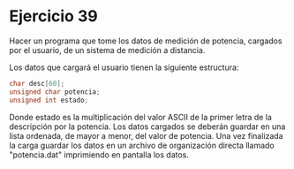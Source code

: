 # Ejercicio 39
Hacer un programa que tome los datos de medición de potencia, cargados por el usuario, de un sistema de medición a distancia.

Los datos que cargará el usuario tienen la siguiente estructura:

```c
char desc[60];
unsigned char potencia;
unsigned int estado;
```

Donde estado es la multiplicación del valor ASCII de la primer letra de la descripción por la potencia. Los datos cargados se deberán guardar en una lista ordenada, de mayor a menor, del valor de potencia. Una vez finalizada la carga guardar los datos en un archivo de organización directa llamado "potencia.dat" imprimiendo en pantalla los datos.
